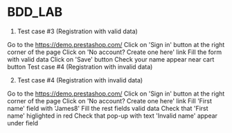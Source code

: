 # BDD_LAB


1. Test case #3 (Registration with valid data)

Go to the https://demo.prestashop.com/
Click on 'Sign in' button at the right corner of the page
Click on 'No account? Create one here' link
Fill the form with valid data
Click on 'Save' button
Check your name appear near cart button
Test case #4 (Registration with invalid data)
 
2. Test case #4 (Registration with invalid data)

Go to the https://demo.prestashop.com/
Click on 'Sign in' button at the right corner of the page
Click on 'No account? Create one here' link
Fill 'First name' field with 'James8'
Fill the rest fields valid data
Check that 'First name' higlighted in red
Check that pop-up with text 'Invalid name' appear under field
